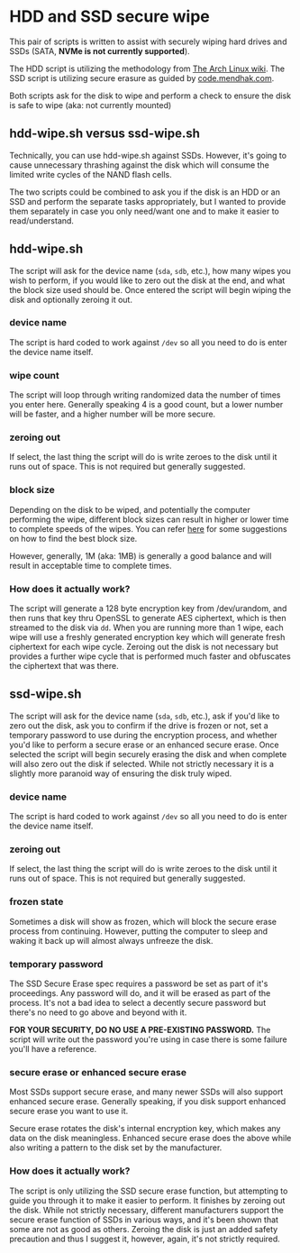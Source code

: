 # HDD and SSD secure wipe
This pair of scripts is written to assist with securely wiping hard drives and SSDs (SATA, **NVMe is not currently supported**).

The HDD script is utilizing the methodology from [The Arch Linux wiki](https://wiki.archlinux.org/title/Securely_wipe_disk/Tips_and_tricks#dd_-_advanced_example).
The SSD script is utilizing secure erasure as guided by [code.mendhak.com](https://code.mendhak.com/securely-wipe-ssd/).

Both scripts ask for the disk to wipe and perform a check to ensure the disk is safe to wipe (aka: not currently mounted)

## hdd-wipe.sh versus ssd-wipe.sh
Technically, you can use hdd-wipe.sh against SSDs. However, it's going to cause unnecessary thrashing against the disk which will consume the limited write cycles of the NAND flash cells.

The two scripts could be combined to ask you if the disk is an HDD or an SSD and perform the separate tasks appropriately, but I wanted to provide them separately in case you only need/want one and to make it easier to read/understand.

## hdd-wipe.sh
The script will ask for the device name (`sda`, `sdb`, etc.), how many wipes you wish to perform, if you would like to zero out the disk at the end, and what the block size used should be. Once entered the script will begin wiping the disk and optionally zeroing it out.

### device name
The script is hard coded to work against `/dev` so all you need to do is enter the device name itself.

### wipe count
The script will loop through writing randomized data the number of times you enter here. Generally speaking 4 is a good count, but a lower number will be faster, and a higher number will be more secure.

### zeroing out
If select, the last thing the script will do is write zeroes to the disk until it runs out of space. This is not required but generally suggested.

### block size
Depending on the disk to be wiped, and potentially the computer performing the wipe, different block sizes can result in higher or lower time to complete speeds of the wipes. You can refer [here](https://superuser.com/questions/234199/good-block-size-for-disk-cloning-with-diskdump-dd) for some suggestions on how to find the best block size.

However, generally, 1M (aka: 1MB) is generally a good balance and will result in acceptable time to complete times.

### How does it actually work?
The script will generate a 128 byte encryption key from /dev/urandom, and then runs that key thru OpenSSL to generate AES ciphertext, which is then streamed to the disk via `dd`. When you are running more than 1 wipe, each wipe will use a freshly generated encryption key which will generate fresh ciphertext for each wipe cycle. Zeroing out the disk is not necessary but provides a further wipe cycle that is performed much faster and obfuscates the ciphertext that was there.

## ssd-wipe.sh
The script will ask for the device name (`sda`, `sdb`, etc.), ask if you'd like to zero out the disk, ask you to confirm if the drive is frozen or not, set a temporary password to use during the encryption process, and whether you'd like to perform a secure erase or an enhanced secure erase. Once selected the script will begin securely erasing the disk and when complete will also zero out the disk if selected. While not strictly necessary it is a slightly more paranoid way of ensuring the disk truly wiped.

### device name
The script is hard coded to work against `/dev` so all you need to do is enter the device name itself.

### zeroing out
If select, the last thing the script will do is write zeroes to the disk until it runs out of space. This is not required but generally suggested.

### frozen state
Sometimes a disk will show as frozen, which will block the secure erase process from continuing. However, putting the computer to sleep and waking it back up will almost always unfreeze the disk.

### temporary password
The SSD Secure Erase spec requires a password be set as part of it's proceedings. Any password will do, and it will be erased as part of the process. It's not a bad idea to select a decently secure password but there's no need to go above and beyond with it.

**FOR YOUR SECURITY, DO NO USE A PRE-EXISTING PASSWORD.** The script will write out the password you're using in case there is some failure you'll have a reference.

### secure erase or enhanced secure erase
Most SSDs support secure erase, and many newer SSDs will also support enhanced secure erase. Generally speaking, if you disk support enhanced secure erase you want to use it.

Secure erase rotates the disk's internal encryption key, which makes any data on the disk meaningless.
Enhanced secure erase does the above while also writing a pattern to the disk set by the manufacturer.

### How does it actually work?
The script is only utilizing the SSD secure erase function, but attempting to guide you through it to make it easier to perform. It finishes by zeroing out the disk. While not strictly necessary, different manufacturers support the secure erase function of SSDs in various ways, and it's been shown that some are not as good as others. Zeroing the disk is just an added safety precaution and thus I suggest it, however, again, it's not strictly required.